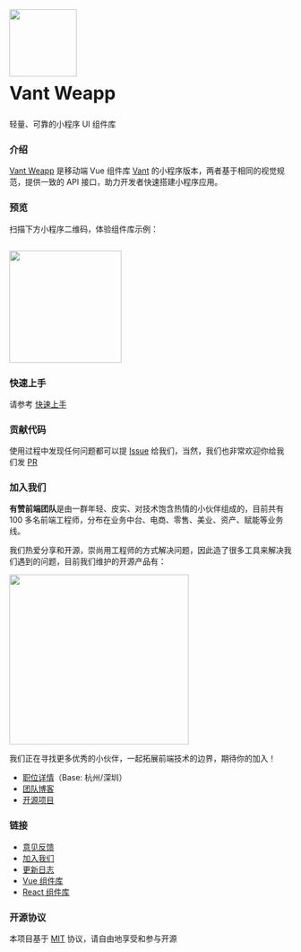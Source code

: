 <div class="card">
  <div class="van-doc-intro">
    <img class="van-doc-intro__logo" style="width: 120px; height: 120px; box-shadow: none;" src="//img.yzcdn.cn/public_files/2017/12/18/fd78cf6bb5d12e2a119d0576bedfd230.png">
    <h2 style="margin: 0; font-size: 32px; line-height: 60px;">Vant Weapp</h2>
    <p>轻量、可靠的小程序 UI 组件库</p>
  </div>
</div>

### 介绍

[Vant Weapp](https://youzan.github.io/vant-weapp) 是移动端 Vue 组件库 [Vant](https://github.com/youzan/vant) 的小程序版本，两者基于相同的视觉规范，提供一致的 API 接口，助力开发者快速搭建小程序应用。

### 预览

扫描下方小程序二维码，体验组件库示例：

<img src="https://img.yzcdn.cn/vant-weapp/qrcode-201808101114.jpg" style="width: 200px; height: 200px; margin-top: 15px; box-shadow: none" >

### 快速上手

请参考 [快速上手](#/quickstart)

### 贡献代码

使用过程中发现任何问题都可以提 [Issue](https://github.com/youzan/vant-weapp/issues) 给我们，当然，我们也非常欢迎你给我们发 [PR](https://github.com/youzan/vant-weapp/pulls)

### 加入我们

**有赞前端团队**是由一群年轻、皮实、对技术饱含热情的小伙伴组成的，目前共有 100 多名前端工程师，分布在业务中台、电商、零售、美业、资产、赋能等业务线。

我们热爱分享和开源，崇尚用工程师的方式解决问题，因此造了很多工具来解决我们遇到的问题，目前我们维护的开源产品有：

<img src="https://img.yzcdn.cn/public_files/2019/07/22/f4b70763c55c8710c52c667ecf192c05.jpeg" style="width: 320px; height: 303px; box-shadow: none;">

我们正在寻找更多优秀的小伙伴，一起拓展前端技术的边界，期待你的加入！

- <a target="_blank" href="https://job.youzan.com/apply/youzan/3750#/job/c1c4f154-be88-4ebf-95bd-76d4ce2d4faf?_k=tqcvo9">职位详情</a>（Base: 杭州/深圳）
- <a target="_blank" href="https://tech.youzan.com/tag/front-end/">团队博客</a>
- <a target="_blank" href="https://github.com/youzan">开源项目</a>

### 链接

* [意见反馈](https://github.com/youzan/vant-weapp/issues)
* [加入我们](https://job.youzan.com)
* [更新日志](#/changelog)
* [Vue 组件库](https://github.com/youzan/vant)
* [React 组件库](https://www.youzanyun.com/zanui/zent)

### 开源协议

本项目基于 [MIT](https://zh.wikipedia.org/wiki/MIT%E8%A8%B1%E5%8F%AF%E8%AD%89) 协议，请自由地享受和参与开源
